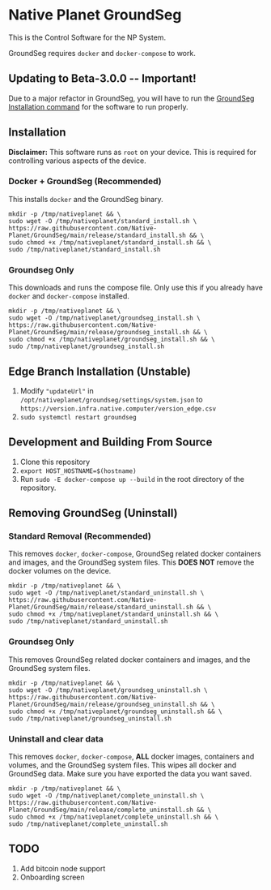 # Native Planet GroundSeg
This is the Control Software for the NP System. 

GroundSeg requires `docker` and `docker-compose` to work.

## Updating to Beta-3.0.0 -- Important!
Due to a major refactor in GroundSeg, you will have to run the [GroundSeg Installation command](#groundseg-only) for the software to run properly.

## Installation

**Disclaimer:** This software runs as `root` on your device. This is required for controlling various aspects of the device.

### Docker + GroundSeg (Recommended)
This installs `docker` and the GroundSeg binary.

```
mkdir -p /tmp/nativeplanet && \
sudo wget -O /tmp/nativeplanet/standard_install.sh \
https://raw.githubusercontent.com/Native-Planet/GroundSeg/main/release/standard_install.sh && \
sudo chmod +x /tmp/nativeplanet/standard_install.sh && \
sudo /tmp/nativeplanet/standard_install.sh
```

### Groundseg Only

This downloads and runs the compose file. Only use this if you already have `docker` and `docker-compose` installed.

```
mkdir -p /tmp/nativeplanet && \
sudo wget -O /tmp/nativeplanet/groundseg_install.sh \
https://raw.githubusercontent.com/Native-Planet/GroundSeg/main/release/groundseg_install.sh && \
sudo chmod +x /tmp/nativeplanet/groundseg_install.sh && \
sudo /tmp/nativeplanet/groundseg_install.sh
```

## Edge Branch Installation (Unstable)
1. Modify `"updateUrl"` in `/opt/nativeplanet/groundseg/settings/system.json` to `https://version.infra.native.computer/version_edge.csv`
2. `sudo systemctl restart groundseg`


## Development and Building From Source
1. Clone this repository
2. `export HOST_HOSTNAME=$(hostname)` 
3. Run `sudo -E docker-compose up --build` in the root directory of the repository.

## Removing GroundSeg (Uninstall)

### Standard Removal (Recommended)
This removes `docker`, `docker-compose`, GroundSeg related docker containers and images, and the GroundSeg system files.
This **DOES NOT** remove the docker volumes on the device.
```
mkdir -p /tmp/nativeplanet && \
sudo wget -O /tmp/nativeplanet/standard_uninstall.sh \
https://raw.githubusercontent.com/Native-Planet/GroundSeg/main/release/standard_uninstall.sh && \
sudo chmod +x /tmp/nativeplanet/standard_uninstall.sh && \
sudo /tmp/nativeplanet/standard_uninstall.sh
```

### Groundseg Only

This removes GroundSeg related docker containers and images, and the GroundSeg system files.

```
mkdir -p /tmp/nativeplanet && \
sudo wget -O /tmp/nativeplanet/groundseg_uninstall.sh \
https://raw.githubusercontent.com/Native-Planet/GroundSeg/main/release/groundseg_uninstall.sh && \
sudo chmod +x /tmp/nativeplanet/groundseg_uninstall.sh && \
sudo /tmp/nativeplanet/groundseg_uninstall.sh
```

### Uninstall and clear data
This removes `docker`, `docker-compose`, **ALL** docker images, containers and volumes, and the GroundSeg system files.
This wipes all docker and GroundSeg data. Make sure you have exported the data you want saved.

```
mkdir -p /tmp/nativeplanet && \
sudo wget -O /tmp/nativeplanet/complete_uninstall.sh \
https://raw.githubusercontent.com/Native-Planet/GroundSeg/main/release/complete_uninstall.sh && \
sudo chmod +x /tmp/nativeplanet/complete_uninstall.sh && \
sudo /tmp/nativeplanet/complete_uninstall.sh
```

## TODO 

1. Add bitcoin node support
2. Onboarding screen
